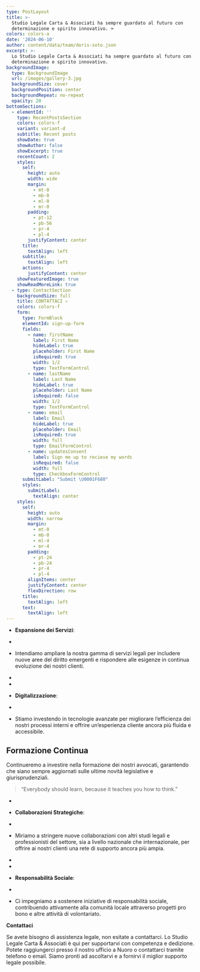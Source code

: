 ```yaml
---
type: PostLayout
title: >-
  Studio Legale Carta & Associati ha sempre guardato al futuro con
  determinazione e spirito innovativo. ⌨️
colors: colors-a
date: '2024-06-10'
author: content/data/team/doris-soto.json
excerpt: >-
  Lo Studio Legale Carta & Associati ha sempre guardato al futuro con
  determinazione e spirito innovativo.
backgroundImage:
  type: BackgroundImage
  url: /images/gallery-3.jpg
  backgroundSize: cover
  backgroundPosition: center
  backgroundRepeat: no-repeat
  opacity: 20
bottomSections:
  - elementId: ''
    type: RecentPostsSection
    colors: colors-f
    variant: variant-d
    subtitle: Recent posts
    showDate: true
    showAuthor: false
    showExcerpt: true
    recentCount: 2
    styles:
      self:
        height: auto
        width: wide
        margin:
          - mt-0
          - mb-0
          - ml-0
          - mr-0
        padding:
          - pt-12
          - pb-56
          - pr-4
          - pl-4
        justifyContent: center
      title:
        textAlign: left
      subtitle:
        textAlign: left
      actions:
        justifyContent: center
    showFeaturedImage: true
    showReadMoreLink: true
  - type: ContactSection
    backgroundSize: full
    title: CONTATTACI ✍️
    colors: colors-f
    form:
      type: FormBlock
      elementId: sign-up-form
      fields:
        - name: firstName
          label: First Name
          hideLabel: true
          placeholder: First Name
          isRequired: true
          width: 1/2
          type: TextFormControl
        - name: lastName
          label: Last Name
          hideLabel: true
          placeholder: Last Name
          isRequired: false
          width: 1/2
          type: TextFormControl
        - name: email
          label: Email
          hideLabel: true
          placeholder: Email
          isRequired: true
          width: full
          type: EmailFormControl
        - name: updatesConsent
          label: Sign me up to recieve my words
          isRequired: false
          width: full
          type: CheckboxFormControl
      submitLabel: "Submit \U0001F680"
      styles:
        submitLabel:
          textAlign: center
    styles:
      self:
        height: auto
        width: narrow
        margin:
          - mt-0
          - mb-0
          - ml-4
          - mr-4
        padding:
          - pt-24
          - pb-24
          - pr-4
          - pl-4
        alignItems: center
        justifyContent: center
        flexDirection: row
      title:
        textAlign: left
      text:
        textAlign: left
---
```

*   **Espansione dei Servizi**: 

*

*   Intendiamo ampliare la nostra gamma di servizi legali per includere nuove aree del diritto emergenti e rispondere alle esigenze in continua evoluzione dei nostri clienti.

*

*

*   **Digitalizzazione**: 

*

*   Stiamo investendo in tecnologie avanzate per migliorare l’efficienza dei nostri processi interni e offrire un’esperienza cliente ancora più fluida e accessibile.





## Formazione Continua


Continueremo a investire nella formazione dei nostri avvocati, garantendo che siano sempre aggiornati sulle ultime novità legislative e giurisprudenziali.



> “Everybody should learn, because it teaches you how to think.”

*

*   **Collaborazioni Strategiche**: 

*

*   Miriamo a stringere nuove collaborazioni con altri studi legali e professionisti del settore, sia a livello nazionale che internazionale, per offrire ai nostri clienti una rete di supporto ancora più ampia.

*

*

*   **Responsabilità Sociale**: 

*

*   Ci impegniamo a sostenere iniziative di responsabilità sociale, contribuendo attivamente alla comunità locale attraverso progetti pro bono e altre attività di volontariato.



**Contattaci**

Se avete bisogno di assistenza legale, non esitate a contattarci. Lo Studio Legale Carta & Associati è qui per supportarvi con competenza e dedizione. Potete raggiungerci presso il nostro ufficio a Nuoro o contattarci tramite telefono o email. Siamo pronti ad ascoltarvi e a fornirvi il miglior supporto legale possibile.



